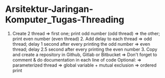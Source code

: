 # Arsitektur-Jaringan-Komputer_Tugas-Threading
1. Create 2 thread => first one; print odd number (odd thread) => the other; print even number (even thread) 2. Add delay to each thread => odd thread; delay 1 second after every printing the odd number => even thread; delay 2.5 second after every printing the even number 3. Copy and create a repository in Github, Gitlab or Bitbucket => Don't forget to comment &amp; do documentation in each line of code  Optional: => parameterized thread => global variable + mutual exclusion => ordered print
